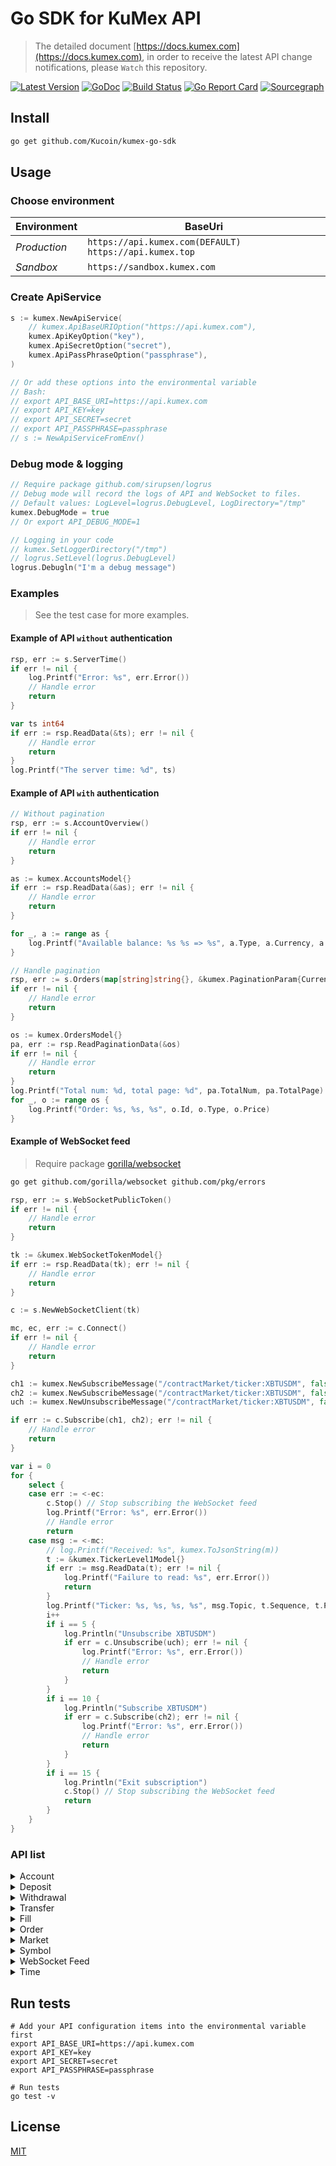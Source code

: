 # Go SDK for KuMex API
> The detailed document [https://docs.kumex.com](https://docs.kumex.com), in order to receive the latest API change notifications, please `Watch` this repository.

[![Latest Version](https://img.shields.io/github/release/Kucoin/kumex-go-sdk.svg)](https://github.com/Kucoin/kumex-go-sdk/releases)
[![GoDoc](https://godoc.org/github.com/Kucoin/kumex-go-sdk?status.svg)](https://godoc.org/github.com/Kucoin/kumex-go-sdk)
[![Build Status](https://travis-ci.org/Kucoin/kumex-go-sdk.svg?branch=master)](https://travis-ci.org/Kucoin/kumex-go-sdk)
[![Go Report Card](https://goreportcard.com/badge/github.com/Kucoin/kumex-go-sdk)](https://goreportcard.com/report/github.com/Kucoin/kumex-go-sdk)
[![Sourcegraph](https://sourcegraph.com/github.com/Kucoin/kumex-go-sdk/-/badge.svg)](https://sourcegraph.com/github.com/Kucoin/kumex-go-sdk?badge)
<!-- [![Total Lines](https://tokei.rs/b1/github/Kucoin/kumex-go-sdk)](https://github.com/Kucoin/kumex-go-sdk) -->


## Install

```bash
go get github.com/Kucoin/kumex-go-sdk
```

## Usage

### Choose environment

| Environment | BaseUri |
| -------- | -------- |
| *Production* | `https://api.kumex.com(DEFAULT)` `https://api.kumex.top` |
| *Sandbox* | `https://sandbox.kumex.com` |

### Create ApiService

```go
s := kumex.NewApiService( 
	// kumex.ApiBaseURIOption("https://api.kumex.com"), 
	kumex.ApiKeyOption("key"),
	kumex.ApiSecretOption("secret"),
	kumex.ApiPassPhraseOption("passphrase"),
)

// Or add these options into the environmental variable
// Bash: 
// export API_BASE_URI=https://api.kumex.com
// export API_KEY=key
// export API_SECRET=secret
// export API_PASSPHRASE=passphrase
// s := NewApiServiceFromEnv()
```

### Debug mode & logging

```go
// Require package github.com/sirupsen/logrus
// Debug mode will record the logs of API and WebSocket to files.
// Default values: LogLevel=logrus.DebugLevel, LogDirectory="/tmp"
kumex.DebugMode = true
// Or export API_DEBUG_MODE=1

// Logging in your code
// kumex.SetLoggerDirectory("/tmp")
// logrus.SetLevel(logrus.DebugLevel)
logrus.Debugln("I'm a debug message")
```

### Examples
> See the test case for more examples.

#### Example of API `without` authentication

```go
rsp, err := s.ServerTime()
if err != nil {
    log.Printf("Error: %s", err.Error())
    // Handle error
    return
}

var ts int64
if err := rsp.ReadData(&ts); err != nil {
    // Handle error
    return
}
log.Printf("The server time: %d", ts)
```

#### Example of API `with` authentication

```go
// Without pagination
rsp, err := s.AccountOverview()
if err != nil {
    // Handle error
    return
}

as := kumex.AccountsModel{}
if err := rsp.ReadData(&as); err != nil {
    // Handle error
    return
}

for _, a := range as {
    log.Printf("Available balance: %s %s => %s", a.Type, a.Currency, a.Available)
}
```

```go
// Handle pagination
rsp, err := s.Orders(map[string]string{}, &kumex.PaginationParam{CurrentPage: 1, PageSize: 10})
if err != nil {
    // Handle error
    return
}

os := kumex.OrdersModel{}
pa, err := rsp.ReadPaginationData(&os)
if err != nil {
    // Handle error
    return
}
log.Printf("Total num: %d, total page: %d", pa.TotalNum, pa.TotalPage)
for _, o := range os {
    log.Printf("Order: %s, %s, %s", o.Id, o.Type, o.Price)
}
```

#### Example of WebSocket feed
> Require package [gorilla/websocket](https://github.com/gorilla/websocket)

```bash
go get github.com/gorilla/websocket github.com/pkg/errors
```

```go
rsp, err := s.WebSocketPublicToken()
if err != nil {
    // Handle error
    return
}

tk := &kumex.WebSocketTokenModel{}
if err := rsp.ReadData(tk); err != nil {
    // Handle error
    return
}

c := s.NewWebSocketClient(tk)

mc, ec, err := c.Connect()
if err != nil {
    // Handle error
    return
}

ch1 := kumex.NewSubscribeMessage("/contractMarket/ticker:XBTUSDM", false)
ch2 := kumex.NewSubscribeMessage("/contractMarket/ticker:XBTUSDM", false)
uch := kumex.NewUnsubscribeMessage("/contractMarket/ticker:XBTUSDM", false)

if err := c.Subscribe(ch1, ch2); err != nil {
    // Handle error
    return
}

var i = 0
for {
    select {
    case err := <-ec:
        c.Stop() // Stop subscribing the WebSocket feed
        log.Printf("Error: %s", err.Error())
        // Handle error
        return
    case msg := <-mc:
        // log.Printf("Received: %s", kumex.ToJsonString(m))
        t := &kumex.TickerLevel1Model{}
        if err := msg.ReadData(t); err != nil {
            log.Printf("Failure to read: %s", err.Error())
            return
        }
        log.Printf("Ticker: %s, %s, %s, %s", msg.Topic, t.Sequence, t.Price, t.Size)
        i++
        if i == 5 {
            log.Println("Unsubscribe XBTUSDM")
            if err = c.Unsubscribe(uch); err != nil {
                log.Printf("Error: %s", err.Error())
                // Handle error
                return
            }
        }
        if i == 10 {
            log.Println("Subscribe XBTUSDM")
            if err = c.Subscribe(ch2); err != nil {
                log.Printf("Error: %s", err.Error())
                // Handle error
                return
            }
        }
        if i == 15 {
            log.Println("Exit subscription")
            c.Stop() // Stop subscribing the WebSocket feed
            return
        }
    }
}
```

### API list

<details>
<summary>Account</summary>

| API | Authentication | Description |
| -------- | -------- | -------- |
| ApiService.AccountOverview() | YES | https://docs.kumex.com/#get-account-overview |
| ApiService.TransactionHistory() | YES | https://docs.kumex.com/#get-transaction-history |

</details>

<details>
<summary>Deposit</summary>

| API | Authentication | Description |
| -------- | -------- | -------- |
| ApiService.DepositAddresses() | YES | https://docs.kumex.com/#get-deposit-address |
| ApiService.Deposits() | YES | https://docs.kumex.com/#get-deposit-list |

</details>

<details>
<summary>Withdrawal</summary>

| API | Authentication | Description |
| -------- | -------- | -------- |
| ApiService.WithdrawalQuotas() | YES | https://docs.kumex.com/#get-withdrawal-quotas |
| ApiService.ApplyWithdrawal() | YES | https://docs.kumex.com/#apply-withdraw |
| ApiService.Withdrawals() | YES | https://docs.kumex.com/#get-withdrawals-list |
| ApiService.CancelWithdrawal() | YES | https://docs.kumex.com/#cancel-withdrawal |

</details>

<details>
<summary>Transfer</summary>

| API | Authentication | Description |
| -------- | -------- | -------- |
| ApiService.TransferOut() | YES | https://docs.kumex.com/#transfer-out |
| ApiService.TransferList() | YES | https://docs.kumex.com/#get-transfer-list |
| ApiService.CancelTransfer() | YES | https://docs.kumex.com/#cancel-transfer |

</details>

<details>
<summary>Fill</summary>

| API | Authentication | Description |
| -------- | -------- | -------- |
| ApiService.Fills() | YES | https://docs.kumex.com/#list-fills |
| ApiService.RecentFills() | YES | https://docs.kumex.com/#recent-fills |
| ApiService.openOrderStatistics() | YES | https://docs.kumex.com/#open-order-statistics |

</details>

<details>
<summary>Order</summary>

| API | Authentication | Description |
| -------- | -------- | -------- |
| ApiService.CreateOrder() | YES | https://docs.kumex.com/#place-a-new-order |
| ApiService.CancelOrder() | YES | https://docs.kumex.com/#cancel-an-order |
| ApiService.CancelOrders() | YES | https://docs.kumex.com/#cancel-all-orders |
| ApiService.stopOrders() | YES | https://docs.kumex.com/#get-untriggered-stop-order-list |
| ApiService.Orders() | YES | https://docs.kumex.com/#list-orders |
| ApiService.Order() | YES | https://docs.kumex.com/#get-an-order |
| ApiService.RecentOrders() | YES | https://docs.kumex.com/#recent-orders |

</details>

<details>
<summary>Market</summary>

| API | Authentication | Description |
| -------- | -------- | -------- |
| ApiService.Ticker() | NO | https://docs.kumex.com/#get-real-time-ticker |
| ApiService.Level2Snapshot() | NO | https://docs.kumex.com/#get-full-order-book-level-2 |
| ApiService.Level2MessageQuery() | NO | https://docs.kumex.com/#level-2-pulling-messages |
| ApiService.Level3Snapshot() | NO | https://docs.kumex.com/#get-full-order-book-level-3 |
| ApiService.Level3MessageQuery() | NO | https://docs.kumex.com/#level-3-pulling-messages|
| ApiService.TradeHistory() | NO | https://docs.kumex.com/#transaction-history |
| ApiService.InterestQuery() | NO | https://docs.kumex.com/#get-interest-rate-list |
| ApiService.IndexQuery() | NO | https://docs.kumex.com/#get-index-list |
| ApiService.MarkPrice() | NO | https://docs.kumex.com/#get-current-mark-price |
| ApiService.PremiumQuery() | NO | https://docs.kumex.com/#get-premium-index |
| ApiService.FundingRate() | NO | https://docs.kumex.com/#get-current-funding-rate |

</details>

<details>
<summary>Symbol</summary>

| API | Authentication | Description |
| -------- | -------- | -------- |
| ApiService.ActiveContracts() | NO | https://docs.kumex.com/#get-open-contract-list |
| ApiService.Contracts() | NO | https://docs.kumex.com/#get-order-info-of-the-contract |

</details>

<details>
<summary>WebSocket Feed</summary>

| API | Authentication | Description |
| -------- | -------- | -------- |
| ApiService.WebSocketPublicToken() | NO | https://docs.kumex.com/#apply-connect-token |
| ApiService.WebSocketPrivateToken() | YES | https://docs.kumex.com/#apply-connect-token |
| ApiService.NewWebSocketClient() | - | https://docs.kumex.com/#websocket-feed |

</details>

<details>
<summary>Time</summary>

| API | Authentication | Description |
| -------- | -------- | -------- |
| ApiService.ServerTime() | NO | https://docs.kumex.com/#server-time |

</details>

## Run tests

```shell
# Add your API configuration items into the environmental variable first
export API_BASE_URI=https://api.kumex.com
export API_KEY=key
export API_SECRET=secret
export API_PASSPHRASE=passphrase

# Run tests
go test -v
```

## License

[MIT](LICENSE)
